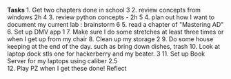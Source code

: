 **Tasks**
	1. Get two chapters done in school 3 
	2. review concepts from windows 2h 4
	3. review python concepts - 2h 5
	4. plan out how I want to document my current lab : brainstorm 6
	5. read a chapter of "Mastering AD"
	6. Set up DMV app 1
	7. Make sure I do some stretches at least three times or when I get up from my chair 
	8. Clean up my storage 2 
	9. Do some house keeping at the end of the day. such as bring down dishes, trash 
	10. Look at laptop dock stls one for hackerberry and my beater. 3
	11. Set up Book Server for my laptops using caliber 2.5   
	12. Play PZ when I get these done! 
Reflect 
